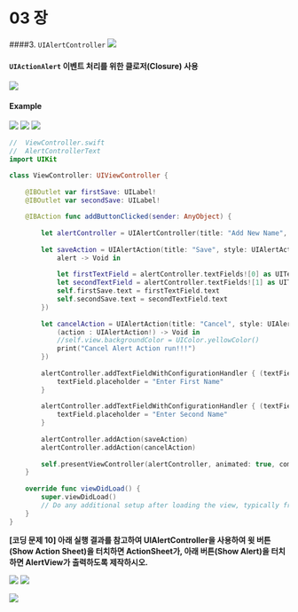 # 03 장


####3. `UIAlertController`
![](UIAlertContl01.png)

#### `UIActionAlert` 이벤트 처리를 위한 클로저(Closure) 사용 
![](Closure.png)


#### Example 
![](AlertText01.jpg) ![](AlertText02.jpg)
![](AlertText03.jpg)

```Swift
//  ViewController.swift
//  AlertControllerText
import UIKit

class ViewController: UIViewController {
    
    @IBOutlet var firstSave: UILabel!
    @IBOutlet var secondSave: UILabel!
    
    @IBAction func addButtonClicked(sender: AnyObject) {
        
        let alertController = UIAlertController(title: "Add New Name", message: "", preferredStyle: UIAlertControllerStyle.Alert)
        
        let saveAction = UIAlertAction(title: "Save", style: UIAlertActionStyle.Default, handler: {
            alert -> Void in
            
            let firstTextField = alertController.textFields![0] as UITextField
            let secondTextField = alertController.textFields![1] as UITextField 
            self.firstSave.text = firstTextField.text
            self.secondSave.text = secondTextField.text   
        })
        
        let cancelAction = UIAlertAction(title: "Cancel", style: UIAlertActionStyle.Default, handler: {
            (action : UIAlertAction!) -> Void in
            //self.view.backgroundColor = UIColor.yellowColor()
            print("Cancel Alert Action run!!!")
        })
        
        alertController.addTextFieldWithConfigurationHandler { (textField : UITextField!) -> Void in
            textField.placeholder = "Enter First Name"
        }
        
        alertController.addTextFieldWithConfigurationHandler { (textField : UITextField!) -> Void in
            textField.placeholder = "Enter Second Name"
        }
        
        alertController.addAction(saveAction)
        alertController.addAction(cancelAction)
        
        self.presentViewController(alertController, animated: true, completion: nil)
    }
    
    override func viewDidLoad() {
        super.viewDidLoad()
        // Do any additional setup after loading the view, typically from a nib.
    }
}
```


**[코딩 문제 10] 아래 실행 결과를 참고하여 UIAlertController을 사용하여 윗 버튼(Show Action Sheet)을 터치하면 ActionSheet가, 아래 버튼(Show Alert)을 터치하면 AlertView가 출력하도록 제작하시오.**

![](01Alert.jpg) ![](02Alert.jpg)

![](03Alert.jpg)
